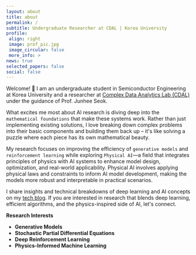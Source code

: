 ```yaml
---
layout: about
title: about
permalink: /
subtitle: Undergraduate Researcher at CDAL | Korea University 
profile:
 align: right
 image: prof_pic.jpg
 image_circular: false
 more_info: >
news: true
selected_papers: false
social: false
---
```


Welcome! :wave: I am an undergraduate student in Semiconductor Engineering at Korea University and a researcher at [Complex Data Analytics Lab (CDAL)](https://sites.google.com/view/ku-cdal) under the guidance of Prof. Junhee Seok.  

What excites me most about AI research is diving deep into the `mathematical foundations` that make these systems work. Rather than just implementing existing solutions, I love breaking down complex problems into their basic components and building them back up – it's like solving a puzzle where each piece has its own mathematical beauty.

My research focuses on improving the efficiency of `generative models` and `reinforcement learning` while exploring `Physical AI`—a field that integrates principles of physics with AI systems to enhance model design, optimization, and real-world applicability. Physical AI involves applying physical laws and constraints to inform AI model development, making the models more robust and interpretable in practical scenarios.

I share insights and technical breakdowns of deep learning and AI concepts on my [tech blog](https://www.jaewon.work/blog). If you are interested in research that blends deep learning, efficient algorithms, and the physics-inspired side of AI, let's connect.

**Research Interests**  
* **Generative Models**
* **Stochastic Partial Differential Equations**
* **Deep Reinforcement Learning** 
* **Physics-Informed Machine Learning** 



